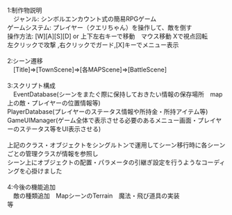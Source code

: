 1:制作物説明\
　ジャンル: シンボルエンカウント式の簡易RPGゲーム\
  ゲームシステム: プレイヤー（クエリちゃん）を操作して、敵を倒す\
  操作方法: [W][A][S][D] or 上下左右キーで移動　マウス移動 Xで視点回転\
  左クリックで攻撃 ,右クリックでガード,[X]キーでメニュー表示\
\
2:シーン遷移\
　[Title]=>[TownScene]=>[各MAPScene]=>[BattleScene]\
\
3:スクリプト構成\
　EventDatabase(シーンをまたぐ際に保持しておきたい情報の保存場所　map上の敵・プレイヤーの位置情報等)\
  PlayerDatabase(プレイヤーのステータス情報や所持金・所持アイテム等)\
  GameUIManager(ゲーム全体で表示させる必要のあるメニュー画面・プレイヤーのステータス等をUI表示させる)\
\
  上記のクラス・オブジェクトをシングルトンで運用してシーン移行時に各シーンごとの管理クラスが情報を参照し\
  シーン上にオブジェクトの配置・パラメータの引継ぎ設定を行うようなコーディングを心掛けました\
\
4:今後の機能追加\
　敵の種類追加　MapシーンのTerrain　魔法・飛び道具の実装\
  等
